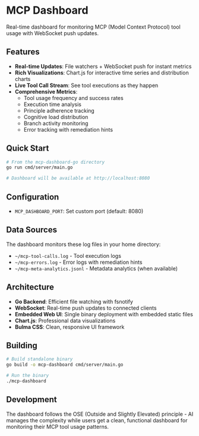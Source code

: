 # MCP Dashboard

Real-time dashboard for monitoring MCP (Model Context Protocol) tool usage with WebSocket push updates.

## Features

- **Real-time Updates**: File watchers + WebSocket push for instant metrics
- **Rich Visualizations**: Chart.js for interactive time series and distribution charts
- **Live Tool Call Stream**: See tool executions as they happen
- **Comprehensive Metrics**:
  - Tool usage frequency and success rates
  - Execution time analysis
  - Principle adherence tracking
  - Cognitive load distribution
  - Branch activity monitoring
  - Error tracking with remediation hints

## Quick Start

```bash
# From the mcp-dashboard-go directory
go run cmd/server/main.go

# Dashboard will be available at http://localhost:8080
```

## Configuration

- `MCP_DASHBOARD_PORT`: Set custom port (default: 8080)

## Data Sources

The dashboard monitors these log files in your home directory:
- `~/mcp-tool-calls.log` - Tool execution logs
- `~/mcp-errors.log` - Error logs with remediation hints
- `~/mcp-meta-analytics.jsonl` - Metadata analytics (when available)

## Architecture

- **Go Backend**: Efficient file watching with fsnotify
- **WebSocket**: Real-time push updates to connected clients
- **Embedded Web UI**: Single binary deployment with embedded static files
- **Chart.js**: Professional data visualizations
- **Bulma CSS**: Clean, responsive UI framework

## Building

```bash
# Build standalone binary
go build -o mcp-dashboard cmd/server/main.go

# Run the binary
./mcp-dashboard
```

## Development

The dashboard follows the OSE (Outside and Slightly Elevated) principle - AI manages the complexity while users get a clean, functional dashboard for monitoring their MCP tool usage patterns.